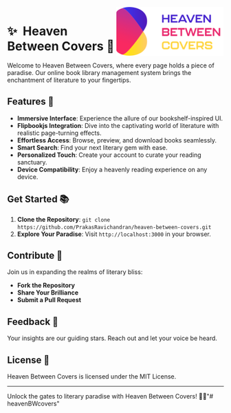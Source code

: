 <img src="./images/logo.svg" width="250" align="right" hspace="0" />

✨ &nbsp;Heaven Between Covers 📖
======

Welcome to Heaven Between Covers, where every page holds a piece of paradise. Our online book library management system brings the enchantment of literature to your fingertips.

## Features 🚀

- **Immersive Interface**: Experience the allure of our bookshelf-inspired UI.
- **Flipbookjs Integration**: Dive into the captivating world of literature with realistic page-turning effects.
- **Effortless Access**: Browse, preview, and download books seamlessly.
- **Smart Search**: Find your next literary gem with ease.
- **Personalized Touch**: Create your account to curate your reading sanctuary.
- **Device Compatibility**: Enjoy a heavenly reading experience on any device.

## Get Started 📚

1. **Clone the Repository**: `git clone https://github.com/PrakasRavichandran/heaven-between-covers.git`
4. **Explore Your Paradise**: Visit `http://localhost:3000` in your browser.

## Contribute 🌟

Join us in expanding the realms of literary bliss:
- **Fork the Repository**
- **Share Your Brilliance**
- **Submit a Pull Request**

## Feedback 📣

Your insights are our guiding stars. Reach out and let your voice be heard.

## License 📝

Heaven Between Covers is licensed under the MIT License.

---

Unlock the gates to literary paradise with Heaven Between Covers! 🌟📖"# heavenBWcovers" 
